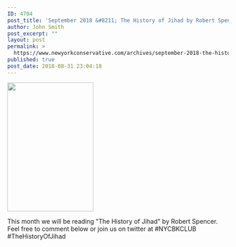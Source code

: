 ```yaml
---
ID: 4704
post_title: 'September 2018 &#8211; The History of Jihad by Robert Spencer #NYCBKCLUB'
author: John Smith
post_excerpt: ""
layout: post
permalink: >
  https://www.newyorkconservative.com/archives/september-2018-the-history-of-jihad-by-robert-spencer-nycbkclub/
published: true
post_date: 2018-08-31 23:04:18
---
```

<a href="https://www.newyorkconservative.com/wp-content/uploads/2018/08/Gold-Sept.jpeg"><img class="alignnone size-full wp-image-4705" src="https://www.newyorkconservative.com/wp-content/uploads/2018/08/Gold-Sept.jpeg" alt="" width="196" height="293" /></a>

This month we will be reading "The History of Jihad" by Robert Spencer. Feel free to comment below or join us on twitter at #NYCBKCLUB #TheHistoryOfJihad